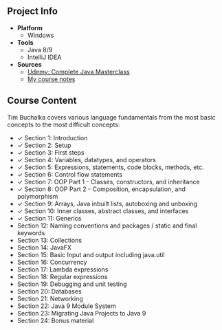 ## Project Info
* **Platform**
  * Windows
* **Tools**
  * Java 8/9
  * IntelliJ IDEA
* **Sources**
  * [Udemy: Complete Java Masterclass](https://www.udemy.com/java-the-complete-java-developer-course/learn/v4/content)
  * [My course notes](https://github.com/MAShah-UK/CompleteJavaMasterclass/blob/master/notes/Notes.docx)

## Course Content
Tim Buchalka covers various language fundamentals from the most basic concepts to the most difficult concepts:
* ✓ Section 1: Introduction
* ✓ Section 2: Setup
* ✓ Section 3: First steps
* ✓ Section 4: Variables, datatypes, and operators
* ✓ Section 5: Expressions, statements, code blocks, methods, etc.
* ✓ Section 6: Control flow statements
* ✓ Section 7: OOP Part 1 - Classes, constructors, and inheritance
* ✓ Section 8: OOP Part 2 - Composition, encapsulation, and polymorphism
* ✓ Section 9: Arrays, Java inbuilt lists, autoboxing and unboxing
* ✓ Section 10: Inner classes, abstract classes, and interfaces
* ✓ Section 11: Generics
* Section 12: Naming conventions and packages / static and final keywords
* Section 13: Collections
* Section 14: JavaFX
* Section 15: Basic Input and output including java.util
* Section 16: Concurrency
* Section 17: Lambda expressions
* Section 18: Regular expressions
* Section 19: Debugging and unit testing
* Section 20: Databases
* Section 21: Networking
* Section 22: Java 9 Module System
* Section 23: Migrating Java Projects to Java 9
* Section 24: Bonus material
